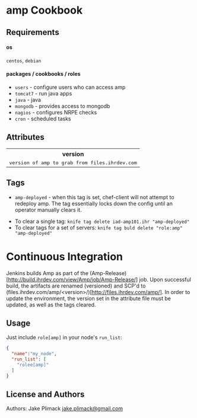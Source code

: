 amp Cookbook
============


Requirements
------------
#### os
`centos`, `debian`

#### packages / cookbooks / roles
- `users` - configure users who can access amp
- `tomcat7` - run java apps
- `java` - java
- `mongodb` - provides access to mongodb
- `nagios` - configures NRPE checks
- `cron` - scheduled tasks

Attributes
----------
<table>
  <tr>
    <th>version</th>
  </tr>
  <tr>
    <td><tt>version of amp to grab from files.ihrdev.com</tt></td>
  </tr>
</table>

Tags
----
- `amp-deployed` - when this tag is set, chef-client will not attempt to redeploy amp.  The tag essentially locks down the config until an operator manually clears it.
* To clear a single tag: `knife tag delete iad-amp101.ihr "amp-deployed"`
* To clear tags for a set of servers: `knife tag buld delete "role:amp" "amp-deployed"`


Continuous Integration
======================
Jenkins builds Amp as part of the (Amp-Release)[http://build.ihrdev.com/view/Amp/job/Amp-Release/] job.  Upon successful build, the artifacts are renamed (versioned) and SCP'd to (files.ihrdev.com/amp/&lt;version&gt;/)[http://files.ihrdev.com/amp/].  In order to update the environment, the version set in the attribute file must be updated, as well as the tags cleared.

Usage
-----
Just include `role[amp]` in your node's `run_list`:

```json
{
  "name":"my_node",
  "run_list": [
    "rolee[amp]"
  ]
}
```

License and Authors
-------------------
Authors: Jake Plimack <jake.plimack@gmail.com>
